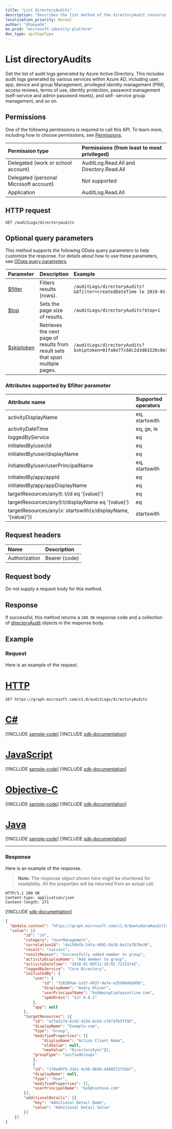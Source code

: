 ```yaml
---
title: "List directoryAudits"
description: "Describes the list method of the directoryAudit resource (entity) from the Microsoft Graph API."
localization_priority: Normal
author: "dhanyahk"
ms.prod: "microsoft-identity-platform"
doc_type: apiPageType
---
```


# List directoryAudits

Get the list of audit logs generated by Azure Active Directory. This includes audit logs generated by various services within Azure AD, including user, app, device and group Management, privileged identity management (PIM), access reviews, terms of use, identity protection, password management (self-service and admin password resets), and self- service group management, and so on.

## Permissions

One of the following permissions is required to call this API. To learn more, including how to choose permissions, see [Permissions](/graph/permissions-reference).

| Permission type                        | Permissions (from least to most privileged) |
| :------------------------------------- | :------------------------------------------ |
| Delegated (work or school account)     | AuditLog.Read.All and Directory.Read.All    |
| Delegated (personal Microsoft account) | Not supported                               |
| Application                            | AuditLog.Read.All                           |

## HTTP request

<!-- { "blockType": "ignored" } -->

```http
GET /auditLogs/directoryaudits
```

## Optional query parameters

This method supports the following OData query parameters to help customize the response. For details about how to use these parameters, see [OData query parameters](/graph/query_parameters).

| Parameter                                                       | Description                                                                   | Example                                                                     |
| :--------------------------------------------------------- | :---------------------------------------------------------------------------- | :-------------------------------------------------------------------------- |
| [\$filter](/graph/query_parameters#filter-parameter)       | Filters results (rows).                                                       | `/auditLogs/directoryAudits?&$filter=createdDateTime le 2018-01-24`         |
| [\$top](/graph/query_parameters#top-parameter)             | Sets the page size of results.                                                | `/auditLogs/directoryAudits?$top=1`                                         |
| [\$skiptoken](/graph/query_parameters#skiptoken-parameter) | Retrieves the next page of results from result sets that span multiple pages. | `/auditLogs/directoryAudits?$skiptoken=01fa0e77c60c2d3d63226c8e3294c860__1` |

### Attributes supported by \$filter parameter

| Attribute name                                               | Supported operators |
| :----------------------------------------------------------- | :------------------ |
| activityDisplayName                                          | eq, startswith      |
| activityDateTime                                             | eq, ge, le          |
| loggedByService                                              | eq                  |
| initiatedBy/user/id                                          | eq                  |
| initiatedBy/user/displayName                                 | eq                  |
| initiatedBy/user/userPrincipalName                           | eq, startswith      |
| initiatedBy/app/appId                                        | eq                  |
| initiatedBy/app/appDisplayName                               | eq                  |
| targetResources/any(t: t/id eq '{value}')                    | eq                  |
| targetResources/any(t:t/displayName eq '{value}')            | eq                  |
| targetResources/any(x: startswith(x/displayName, '{value}')) | startswith          |

## Request headers

| Name          | Description   |
| :------------ | :------------ |
| Authorization | Bearer {code} |

## Request body

Do not supply a request body for this method.

## Response

If successful, this method returns a `200 OK` response code and a collection of [directoryAudit](../resources/directoryaudit.md) objects in the response body.

## Example

### Request

Here is an example of the request.


# [HTTP](#tab/http)
<!-- {
  "blockType": "request",
  "name": "get_directoryaudit"
}-->

```msgraph-interactive
GET https://graph.microsoft.com/v1.0/auditLogs/directoryAudits
```
# [C#](#tab/csharp)
[!INCLUDE [sample-code](../includes/snippets/csharp/get-directoryaudit-csharp-snippets.md)]
[!INCLUDE [sdk-documentation](../includes/snippets/snippets-sdk-documentation-link.md)]

# [JavaScript](#tab/javascript)
[!INCLUDE [sample-code](../includes/snippets/javascript/get-directoryaudit-javascript-snippets.md)]
[!INCLUDE [sdk-documentation](../includes/snippets/snippets-sdk-documentation-link.md)]

# [Objective-C](#tab/objc)
[!INCLUDE [sample-code](../includes/snippets/objc/get-directoryaudit-objc-snippets.md)]
[!INCLUDE [sdk-documentation](../includes/snippets/snippets-sdk-documentation-link.md)]

# [Java](#tab/java)
[!INCLUDE [sample-code](../includes/snippets/java/get-directoryaudit-java-snippets.md)]
[!INCLUDE [sdk-documentation](../includes/snippets/snippets-sdk-documentation-link.md)]

---


### Response

Here is an example of the response.

> **Note:** The response object shown here might be shortened for readability. All the properties will be returned from an actual call.

<!-- {
  "blockType": "response",
  "truncated": true,
  "@odata.type": "microsoft.graph.directoryaudit",
  "isCollection": true
} -->

```http
HTTP/1.1 200 OK
Content-type: application/json
Content-length: 271
```

[!INCLUDE [sdk-documentation](../includes/snippets_sdk_documentation_link.md)]

```json
{
  "@odata.context": "https://graph.microsoft.com/v1.0/$metadata#auditlogs/directoryaudits",
  "value": [{
		"id": "id",
		"category": "UserManagement",
		"correlationId": "da159bfb-54fa-4092-8a38-6e1fa7870e30",
		"result": "success",
		"resultReason": "Successfully added member to group",
		"activityDisplayName": "Add member to group",
		"activityDateTime": "2018-01-09T21:20:02.7215374Z",
		"loggedByService": "Core Directory",
		"initiatedBy": {
			"user": {
				"id": "728309ae-1a37-4937-9afe-e35d964db09b",
				"displayName": "Audry Oliver",
				"userPrincipalName": "bob@wingtiptoysonline.com",
				"ipAddress": "127.0.0.1"
			},
			"app": null
		},
		"targetResources": [{
			"id": "ef7e527d-6c92-4234-8c6d-cf6fdfb57f95",
			"displayName": "Example.com",
			"Type": "Group",
			"modifiedProperties": [{
				"displayName": "Action Client Name",
				"oldValue": null,
				"newValue": "DirectorySync"}],
			"groupType": "unifiedGroups"
			}, 
			{
			"id": "1f0e98f5-3161-4c6b-9b50-d488572f2bb7",
			"displayName": null,
			"Type": "User",
			"modifiedProperties": [],
			"userPrincipalName": "bob@contoso.com"
		}],
		"additionalDetails": [{
			"key": "Additional Detail Name",
			"value": "Additional Detail Value"
		}]
	}]
}
```

<!-- uuid: 8fcb5dbc-d5aa-4681-8e31-b001d5168d79
2015-10-25 14:57:30 UTC -->
<!-- {
  "type": "#page.annotation",
  "description": "List directoryAudits",
  "keywords": "",
  "section": "documentation",
  "tocPath": "",
  "suppressions": [
  ]
}-->

